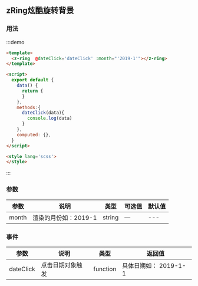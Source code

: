 ## zRing炫酷旋转背景

### 用法


:::demo 
```html
<template>
  <z-ring  @dateClick='dateClick' :month="'2019-1'"></z-ring>
</template>

<script>
  export default {
    data() {
      return {
      }
    },
    methods:{
      dateClick(data){
        console.log(data)
      }
    },
    computed: {},
  }
</script>

<style lang='scss'>
</style>

```
:::


### 参数
| 参数      | 说明          | 类型      | 可选值                           | 默认值  |
|---------- |-------------- |---------- |--------------------------------  |-------- |
| month | 渲染的月份如：2019-1 | string | — | --- |

### 事件
| 参数      | 说明          | 类型      | 返回值  |
|---------- |-------------- |----------  |-------- |
| dateClick | 点击日期对象触发 | function |  具体日期如： 2019-1-1 |
